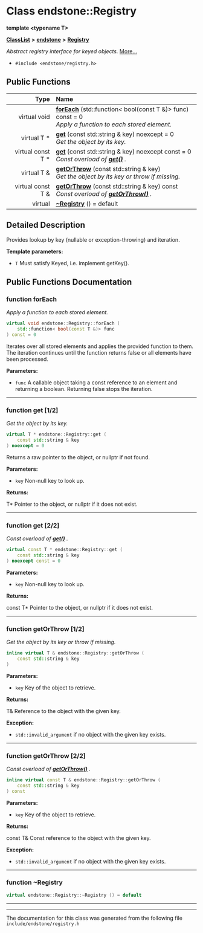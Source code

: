 

# Class endstone::Registry

**template &lt;typename T&gt;**



[**ClassList**](annotated.md) **>** [**endstone**](namespaceendstone.md) **>** [**Registry**](classendstone_1_1Registry.md)



_Abstract registry interface for keyed objects._ [More...](#detailed-description)

* `#include <endstone/registry.h>`





































## Public Functions

| Type | Name |
| ---: | :--- |
| virtual void | [**forEach**](#function-foreach) (std::function&lt; bool(const T &)&gt; func) const = 0<br>_Apply a function to each stored element._  |
| virtual T \* | [**get**](#function-get-12) (const std::string & key) noexcept = 0<br>_Get the object by its key._  |
| virtual const T \* | [**get**](#function-get-22) (const std::string & key) noexcept const = 0<br>_Const overload of_ [_**get()**_](classendstone_1_1Registry.md#function-get-12) _._ |
| virtual T & | [**getOrThrow**](#function-getorthrow-12) (const std::string & key) <br>_Get the object by its key or throw if missing._  |
| virtual const T & | [**getOrThrow**](#function-getorthrow-22) (const std::string & key) const<br>_Const overload of_ [_**getOrThrow()**_](classendstone_1_1Registry.md#function-getorthrow-12) _._ |
| virtual  | [**~Registry**](#function-registry) () = default<br> |




























## Detailed Description


Provides lookup by key (nullable or exception-throwing) and iteration.




**Template parameters:**


* `T` Must satisfy Keyed, i.e. implement getKey(). 




    
## Public Functions Documentation




### function forEach 

_Apply a function to each stored element._ 
```C++
virtual void endstone::Registry::forEach (
    std::function< bool(const T &)> func
) const = 0
```



Iterates over all stored elements and applies the provided function to them. The iteration continues until the function returns false or all elements have been processed.




**Parameters:**


* `func` A callable object taking a const reference to an element and returning a boolean. Returning false stops the iteration. 




        

<hr>



### function get [1/2]

_Get the object by its key._ 
```C++
virtual T * endstone::Registry::get (
    const std::string & key
) noexcept = 0
```



Returns a raw pointer to the object, or nullptr if not found.




**Parameters:**


* `key` Non-null key to look up. 



**Returns:**

T\* Pointer to the object, or nullptr if it does not exist. 





        

<hr>



### function get [2/2]

_Const overload of_ [_**get()**_](classendstone_1_1Registry.md#function-get-12) _._
```C++
virtual const T * endstone::Registry::get (
    const std::string & key
) noexcept const = 0
```





**Parameters:**


* `key` Non-null key to look up. 



**Returns:**

const T\* Pointer to the object, or nullptr if it does not exist. 





        

<hr>



### function getOrThrow [1/2]

_Get the object by its key or throw if missing._ 
```C++
inline virtual T & endstone::Registry::getOrThrow (
    const std::string & key
) 
```





**Parameters:**


* `key` Key of the object to retrieve. 



**Returns:**

T& Reference to the object with the given key. 




**Exception:**


* `std::invalid_argument` if no object with the given key exists. 




        

<hr>



### function getOrThrow [2/2]

_Const overload of_ [_**getOrThrow()**_](classendstone_1_1Registry.md#function-getorthrow-12) _._
```C++
inline virtual const T & endstone::Registry::getOrThrow (
    const std::string & key
) const
```





**Parameters:**


* `key` Key of the object to retrieve. 



**Returns:**

const T& Const reference to the object with the given key. 




**Exception:**


* `std::invalid_argument` if no object with the given key exists. 




        

<hr>



### function ~Registry 

```C++
virtual endstone::Registry::~Registry () = default
```




<hr>

------------------------------
The documentation for this class was generated from the following file `include/endstone/registry.h`

